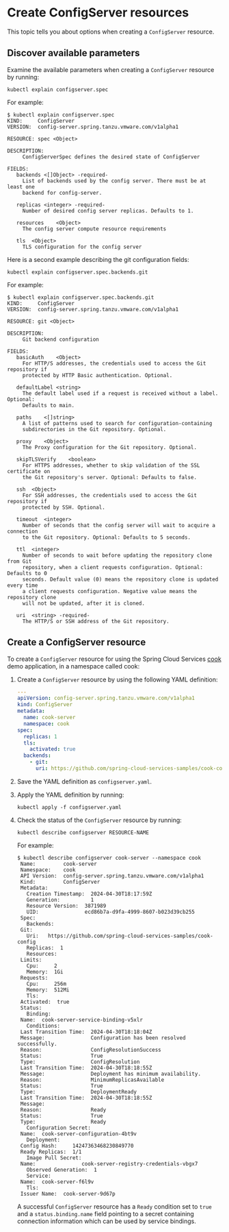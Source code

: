 # Create ConfigServer resources

This topic tells you about options when creating a `ConfigServer` resource.

## <a id="discover-params"></a> Discover available parameters

Examine the available parameters when creating a `ConfigServer` resource by running:

```console
kubectl explain configserver.spec
```

For example:

```console
$ kubectl explain configserver.spec
KIND:     ConfigServer
VERSION:  config-server.spring.tanzu.vmware.com/v1alpha1

RESOURCE: spec <Object>

DESCRIPTION:
     ConfigServerSpec defines the desired state of ConfigServer

FIELDS:
   backends	<[]Object> -required-
     List of backends used by the config server. There must be at least one
     backend for config-server.

   replicas	<integer> -required-
     Number of desired config server replicas. Defaults to 1.

   resources	<Object>
     The config server compute resource requirements

   tls	<Object>
     TLS configuration for the config server
```

Here is a second example describing the git configuration fields:

```console
kubectl explain configserver.spec.backends.git
```

For example:

```console
$ kubectl explain configserver.spec.backends.git 
KIND:     ConfigServer
VERSION:  config-server.spring.tanzu.vmware.com/v1alpha1

RESOURCE: git <Object>

DESCRIPTION:
     Git backend configuration

FIELDS:
   basicAuth	<Object>
     For HTTP/S addresses, the credentials used to access the Git repository if
     protected by HTTP Basic authentication. Optional.

   defaultLabel	<string>
     The default label used if a request is received without a label. Optional:
     Defaults to main.

   paths	<[]string>
     A list of patterns used to search for configuration-containing
     subdirectories in the Git repository. Optional.

   proxy	<Object>
     The Proxy configuration for the Git repository. Optional.

   skipTLSVerify	<boolean>
     For HTTPS addresses, whether to skip validation of the SSL certificate on
     the Git repository's server. Optional: Defaults to false.

   ssh	<Object>
     For SSH addresses, the credentials used to access the Git repository if
     protected by SSH. Optional.

   timeout	<integer>
     Number of seconds that the config server will wait to acquire a connection
     to the Git repository. Optional: Defaults to 5 seconds.

   ttl	<integer>
     Number of seconds to wait before updating the repository clone from Git
     repository, when a client requests configuration. Optional: Defaults to 0
     seconds. Default value (0) means the repository clone is updated every time
     a client requests configuration. Negative value means the repository clone
     will not be updated, after it is cloned.

   uri	<string> -required-
     The HTTP/S or SSH address of the Git repository.

```

## <a id="create-configserver"></a> Create a ConfigServer resource

To create a `ConfigServer` resource for using the Spring Cloud Services [cook](https://github.com/spring-cloud-services-samples/cook)
 demo application, in a namespace called cook:

1. Create a `ConfigServer` resource by using the following YAML definition:

    ```yaml
    ---
    apiVersion: config-server.spring.tanzu.vmware.com/v1alpha1
    kind: ConfigServer
    metadata:
      name: cook-server
      namespace: cook
    spec:
      replicas: 1
      tls:
        activated: true
      backends:
        - git:
          uri: https://github.com/spring-cloud-services-samples/cook-config
    ```

1. Save the YAML definition as `configserver.yaml`.

1. Apply the YAML definition by running:

   ```console
   kubectl apply -f configserver.yaml
   ```

1. Check the status of the `ConfigServer` resource by running:

   ```console
   kubectl describe configserver RESOURCE-NAME
   ```

   For example:

   ```console
   $ kubectl describe configserver cook-server --namespace cook
    Name:         cook-server
    Namespace:    cook
    API Version:  config-server.spring.tanzu.vmware.com/v1alpha1
    Kind:         ConfigServer
    Metadata:
      Creation Timestamp:  2024-04-30T18:17:59Z
      Generation:          1
      Resource Version:  3871989
      UID:               ecd86b7a-d9fa-4999-8607-b023d39cb255
    Spec:
      Backends:
	Git:
	  Uri:   https://github.com/spring-cloud-services-samples/cook-config
      Replicas:  1
      Resources:
	Limits:
	  Cpu:     2
	  Memory:  1Gi
	Requests:
	  Cpu:     256m
	  Memory:  512Mi
      Tls:
	Activated:  true
    Status:
      Binding:
	Name:  cook-server-service-binding-v5xlr
      Conditions:
	Last Transition Time:  2024-04-30T18:18:04Z
	Message:               Configuration has been resolved successfully.
	Reason:                ConfigResolutionSuccess
	Status:                True
	Type:                  ConfigResolution
	Last Transition Time:  2024-04-30T18:18:55Z
	Message:               Deployment has minimum availability.
	Reason:                MinimumReplicasAvailable
	Status:                True
	Type:                  DeploymentReady
	Last Transition Time:  2024-04-30T18:18:55Z
	Message:               
	Reason:                Ready
	Status:                True
	Type:                  Ready
      Configuration Secret:
	Name:  cook-server-configuration-4bt9v
      Deployment:
	Config Hash:     14247363468230849770
	Ready Replicas:  1/1
      Image Pull Secret:
	Name:               cook-server-registry-credentials-vbgx7
      Observed Generation:  1
      Service:
	Name:  cook-server-f6l9v
      Tls:
	Issuer Name:  cook-server-9d67p
   ```

   A successful `ConfigServer` resource has a `Ready` condition set to `true` and a
   `status.binding.name` field pointing to a secret containing connection information 
   which can be used by service bindings. 
